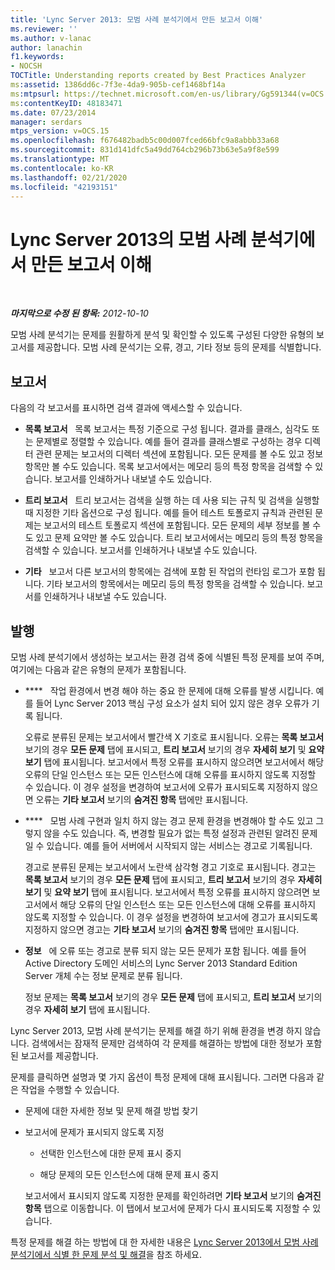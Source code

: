 ```yaml
---
title: 'Lync Server 2013: 모범 사례 분석기에서 만든 보고서 이해'
ms.reviewer: ''
ms.author: v-lanac
author: lanachin
f1.keywords:
- NOCSH
TOCTitle: Understanding reports created by Best Practices Analyzer
ms:assetid: 1386dd6c-7f3e-4da9-905b-cef1468bf14a
ms:mtpsurl: https://technet.microsoft.com/en-us/library/Gg591344(v=OCS.15)
ms:contentKeyID: 48183471
ms.date: 07/23/2014
manager: serdars
mtps_version: v=OCS.15
ms.openlocfilehash: f676482badb5c00d007fced66bfc9a8abbb33a68
ms.sourcegitcommit: 831d141dfc5a49dd764cb296b73b63e5a9f8e599
ms.translationtype: MT
ms.contentlocale: ko-KR
ms.lasthandoff: 02/21/2020
ms.locfileid: "42193151"
---
```

<div data-xmlns="http://www.w3.org/1999/xhtml">

<div class="topic" data-xmlns="http://www.w3.org/1999/xhtml" data-msxsl="urn:schemas-microsoft-com:xslt" data-cs="https://msdn.microsoft.com/">

<div data-asp="https://msdn2.microsoft.com/asp">

# <a name="understanding-reports-created-by-best-practices-analyzer-in-lync-server-2013"></a>Lync Server 2013의 모범 사례 분석기에서 만든 보고서 이해

</div>

<div id="mainSection">

<div id="mainBody">

<span> </span>

_**마지막으로 수정 된 항목:** 2012-10-10_

모범 사례 분석기는 문제를 원활하게 분석 및 확인할 수 있도록 구성된 다양한 유형의 보고서를 제공합니다. 모범 사례 문석기는 오류, 경고, 기타 정보 등의 문제를 식별합니다.

<div>

## <a name="reports"></a>보고서

다음의 각 보고서를 표시하면 검색 결과에 액세스할 수 있습니다.

  - **목록 보고서**   목록 보고서는 특정 기준으로 구성 됩니다. 결과를 클래스, 심각도 또는 문제별로 정렬할 수 있습니다. 예를 들어 결과를 클래스별로 구성하는 경우 디렉터 관련 문제는 보고서의 디렉터 섹션에 포함됩니다. 모든 문제를 볼 수도 있고 정보 항목만 볼 수도 있습니다. 목록 보고서에서는 메모리 등의 특정 항목을 검색할 수 있습니다. 보고서를 인쇄하거나 내보낼 수도 있습니다.

  - **트리 보고서**   트리 보고서는 검색을 실행 하는 데 사용 되는 규칙 및 검색을 실행할 때 지정한 기타 옵션으로 구성 됩니다. 예를 들어 테스트 토폴로지 규칙과 관련된 문제는 보고서의 테스트 토폴로지 섹션에 포함됩니다. 모든 문제의 세부 정보를 볼 수도 있고 문제 요약만 볼 수도 있습니다. 트리 보고서에서는 메모리 등의 특정 항목을 검색할 수 있습니다. 보고서를 인쇄하거나 내보낼 수도 있습니다.

  - **기타**   보고서 다른 보고서의 항목에는 검색에 포함 된 작업의 런타임 로그가 포함 됩니다. 기타 보고서의 항목에서는 메모리 등의 특정 항목을 검색할 수 있습니다. 보고서를 인쇄하거나 내보낼 수도 있습니다.

</div>

<div>

## <a name="issues"></a>발행

모범 사례 분석기에서 생성하는 보고서는 환경 검색 중에 식별된 특정 문제를 보여 주며, 여기에는 다음과 같은 유형의 문제가 포함됩니다.

  - ****   작업 환경에서 변경 해야 하는 중요 한 문제에 대해 오류를 발생 시킵니다. 예를 들어 Lync Server 2013 핵심 구성 요소가 설치 되어 있지 않은 경우 오류가 기록 됩니다.

    오류로 분류된 문제는 보고서에서 빨간색 X 기호로 표시됩니다. 오류는 **목록 보고서** 보기의 경우 **모든 문제** 탭에 표시되고, **트리 보고서** 보기의 경우 **자세히 보기** 및 **요약 보기** 탭에 표시됩니다. 보고서에서 특정 오류를 표시하지 않으려면 보고서에서 해당 오류의 단일 인스턴스 또는 모든 인스턴스에 대해 오류를 표시하지 않도록 지정할 수 있습니다. 이 경우 설정을 변경하여 보고서에 오류가 표시되도록 지정하지 않으면 오류는 **기타 보고서** 보기의 **숨겨진 항목** 탭에만 표시됩니다.

  - ****   모범 사례 구현과 일치 하지 않는 경고 문제 환경을 변경해야 할 수도 있고 그렇지 않을 수도 있습니다. 즉, 변경할 필요가 없는 특정 설정과 관련된 알려진 문제일 수 있습니다. 예를 들어 서버에서 시작되지 않는 서비스는 경고로 기록됩니다.

    경고로 분류된 문제는 보고서에서 노란색 삼각형 경고 기호로 표시됩니다. 경고는 **목록 보고서** 보기의 경우 **모든 문제** 탭에 표시되고, **트리 보고서** 보기의 경우 **자세히 보기** 및 **요약 보기** 탭에 표시됩니다. 보고서에서 특정 오류를 표시하지 않으려면 보고서에서 해당 오류의 단일 인스턴스 또는 모든 인스턴스에 대해 오류를 표시하지 않도록 지정할 수 있습니다. 이 경우 설정을 변경하여 보고서에 경고가 표시되도록 지정하지 않으면 경고는 **기타 보고서** 보기의 **숨겨진 항목** 탭에만 표시됩니다.

  - **정보**   에 오류 또는 경고로 분류 되지 않는 모든 문제가 포함 됩니다. 예를 들어 Active Directory 도메인 서비스의 Lync Server 2013 Standard Edition Server 개체 수는 정보 문제로 분류 됩니다.

    정보 문제는 **목록 보고서** 보기의 경우 **모든 문제** 탭에 표시되고, **트리 보고서** 보기의 경우 **자세히 보기** 탭에 표시됩니다.

Lync Server 2013, 모범 사례 분석기는 문제를 해결 하기 위해 환경을 변경 하지 않습니다. 검색에서는 잠재적 문제만 검색하여 각 문제를 해결하는 방법에 대한 정보가 포함된 보고서를 제공합니다.

문제를 클릭하면 설명과 몇 가지 옵션이 특정 문제에 대해 표시됩니다. 그러면 다음과 같은 작업을 수행할 수 있습니다.

  - 문제에 대한 자세한 정보 및 문제 해결 방법 찾기

  - 보고서에 문제가 표시되지 않도록 지정

      - 선택한 인스턴스에 대한 문제 표시 중지

      - 해당 문제의 모든 인스턴스에 대해 문제 표시 중지

    보고서에서 표시되지 않도록 지정한 문제를 확인하려면 **기타 보고서** 보기의 **숨겨진 항목** 탭으로 이동합니다. 이 탭에서 보고서에 문제가 다시 표시되도록 지정할 수 있습니다.

특정 문제를 해결 하는 방법에 대 한 자세한 내용은 [Lync Server 2013에서 모범 사례 분석기에서 식별 한 문제 분석 및 해결](lync-server-2013-analyzing-and-resolving-issues-identified-by-best-practices-analyzer.md)을 참조 하세요.

</div>

</div>

<span> </span>

</div>

</div>

</div>
